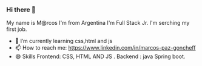 ### Hi there 👋
My name is M@rcos I'm from Argentina 
I'm  Full Stack Jr.
I'm serching my first job. 
- 🌱 I’m currently learning css,html and js 
- 📫 How to reach me: https://www.linkedin.com/in/marcos-paz-goncheff
- 😄 Skills 
         Frontend: 
         CSS, HTML AND JS .
         Backend : 
         java Spring boot. 
 

